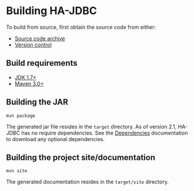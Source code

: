 #	Building HA-JDBC

To build from source, first obtain the source code from either:

*	[Source code archive][tags]
*	[Version control](source-repository.html)

##	Build requirements

*	[JDK 1.7+][jdk]
*	[Maven 3.0+][maven]

##	Building the JAR

	mvn package

The generated jar file resides in the `target` directory.
As of version 2.1, HA-JDBC has no require dependencies.
See the [Dependencies](dependencies.html) documentation to download any optional dependencies.

##	Building the project site/documentation

	mvn site

The generated documentation resides in the `target/site` directory.

[tags]: https://github.com/dibyang/ha-jdbc2/tags "HA-JDBC source code archive"
[jdk]: http://www.oracle.com/technetwork/java/javase/downloads/index.html "Java SE"
[maven]: http://maven.apache.org/download.html "Apache Maven Project"
